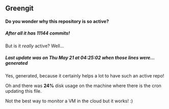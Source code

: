 ## Greengit

#### Do you wonder why this repository is so active?

##### After all it has 11144 commits!

But is it *really* active? Well...

##### Last update was on Thu May 21 at 04:25:02 when those lines were... generated

Yes, generated, because it certainly helps a lot to have such an active repo!

Oh and there was **24%** disk usage on the machine
where there is the cron updating this file.

Not the best way to monitor a VM in the cloud but it works! :)
